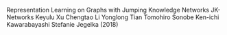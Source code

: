 Representation Learning on Graphs with Jumping Knowledge Networks
JK-Networks
Keyulu Xu   Chengtao Li   Yonglong Tian   Tomohiro Sonobe  Ken-ichi Kawarabayashi    Stefanie Jegelka
(2018)
